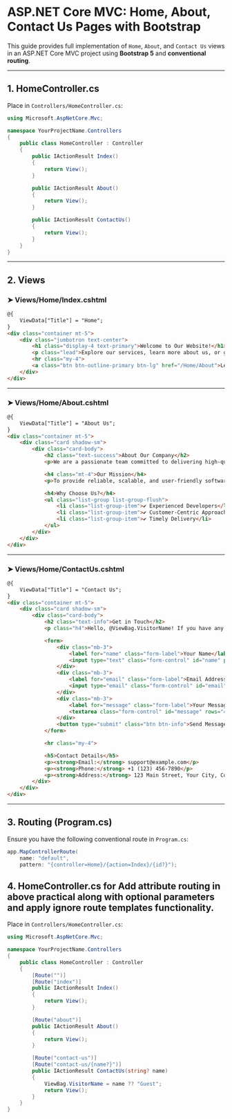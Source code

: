 
# ASP.NET Core MVC: Home, About, Contact Us Pages with Bootstrap

This guide provides full implementation of `Home`, `About`, and `Contact Us` views in an ASP.NET Core MVC project using **Bootstrap 5** and **conventional routing**.

---

## 1. HomeController.cs

Place in `Controllers/HomeController.cs`:

```csharp
using Microsoft.AspNetCore.Mvc;

namespace YourProjectName.Controllers
{
    public class HomeController : Controller
    {
        public IActionResult Index()
        {
            return View();
        }

        public IActionResult About()
        {
            return View();
        }

        public IActionResult ContactUs()
        {
            return View();
        }
    }
}
```

---

## 2. Views

### ➤ Views/Home/Index.cshtml

```html
@{
    ViewData["Title"] = "Home";
}
<div class="container mt-5">
    <div class="jumbotron text-center">
        <h1 class="display-4 text-primary">Welcome to Our Website!</h1>
        <p class="lead">Explore our services, learn more about us, or get in touch.</p>
        <hr class="my-4">
        <a class="btn btn-outline-primary btn-lg" href="/Home/About">Learn More</a>
    </div>
</div>
```

---

### ➤ Views/Home/About.cshtml

```html
@{
    ViewData["Title"] = "About Us";
}
<div class="container mt-5">
    <div class="card shadow-sm">
        <div class="card-body">
            <h2 class="text-success">About Our Company</h2>
            <p>We are a passionate team committed to delivering high-quality web solutions for businesses of all sizes.</p>

            <h4 class="mt-4">Our Mission</h4>
            <p>To provide reliable, scalable, and user-friendly software products that drive success.</p>

            <h4>Why Choose Us?</h4>
            <ul class="list-group list-group-flush">
                <li class="list-group-item">✔ Experienced Developers</li>
                <li class="list-group-item">✔ Customer-Centric Approach</li>
                <li class="list-group-item">✔ Timely Delivery</li>
            </ul>
        </div>
    </div>
</div>
```

---

### ➤ Views/Home/ContactUs.cshtml

```html
@{
    ViewData["Title"] = "Contact Us";
}
<div class="container mt-5">
    <div class="card shadow-sm">
        <div class="card-body">
            <h2 class="text-info">Get in Touch</h2>
            <p class="h4">Hello, @ViewBag.VisitorName! If you have any questions, feel free to reach out using the form below.</p>

            <form>
                <div class="mb-3">
                    <label for="name" class="form-label">Your Name</label>
                    <input type="text" class="form-control" id="name" placeholder="John Doe">
                </div>
                <div class="mb-3">
                    <label for="email" class="form-label">Email Address</label>
                    <input type="email" class="form-control" id="email" placeholder="john@example.com">
                </div>
                <div class="mb-3">
                    <label for="message" class="form-label">Your Message</label>
                    <textarea class="form-control" id="message" rows="4" placeholder="Write your message here..."></textarea>
                </div>
                <button type="submit" class="btn btn-info">Send Message</button>
            </form>

            <hr class="my-4">

            <h5>Contact Details</h5>
            <p><strong>Email:</strong> support@example.com</p>
            <p><strong>Phone:</strong> +1 (123) 456-7890</p>
            <p><strong>Address:</strong> 123 Main Street, Your City, Country</p>
        </div>
    </div>
</div>

```

---

## 3. Routing (Program.cs)

Ensure you have the following conventional route in `Program.cs`:

```csharp
app.MapControllerRoute(
    name: "default",
    pattern: "{controller=Home}/{action=Index}/{id?}");
```

## 4. HomeController.cs for Add attribute routing in above practical along with optional parameters and apply ignore route templates functionality.

Place in `Controllers/HomeController.cs`:

```csharp
using Microsoft.AspNetCore.Mvc;

namespace YourProjectName.Controllers
{
    public class HomeController : Controller
    {
        [Route("")]
        [Route("index")]
        public IActionResult Index()
        {
            return View();
        }

        [Route("about")]
        public IActionResult About()
        {
            return View();
        }

        [Route("contact-us")]
        [Route("contact-us/{name?}")]
        public IActionResult ContactUs(string? name)
        {
            ViewBag.VisitorName = name ?? "Guest";
            return View();
        }
    }
}
```